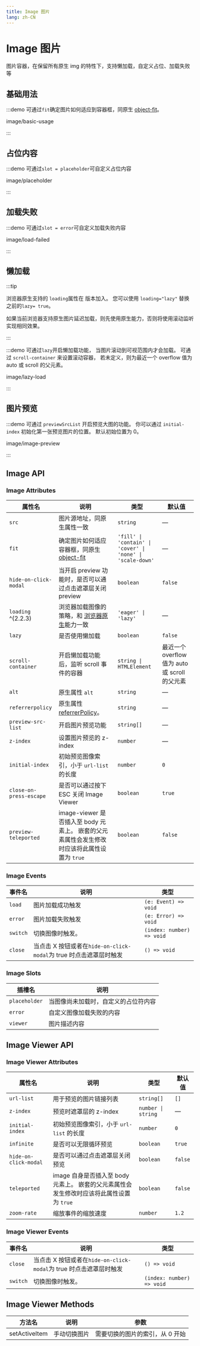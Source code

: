 ```yaml
---
title: Image 图片
lang: zh-CN
---
```


# Image 图片

图片容器，在保留所有原生 img 的特性下，支持懒加载，自定义占位、加载失败等

## 基础用法

:::demo 可通过`fit`确定图片如何适应到容器框，同原生 [object-fit](https://developer.mozilla.org/en-US/docs/Web/CSS/object-fit)。

image/basic-usage

:::

## 占位内容

:::demo 可通过`slot = placeholder`可自定义占位内容

image/placeholder

:::

## 加载失败

:::demo 可通过`slot = error`可自定义加载失败内容

image/load-failed

:::

## 懒加载

:::tip

浏览器原生支持的 `loading`属性在 <VersionTag version="2.2.3" />版本加入。 您可以使用 `loading="lazy"` 替换之前的`lazy= true`。

如果当前浏览器支持原生图片延迟加载，则先使用原生能力，否则将使用滚动监听实现相同效果。

:::

:::demo 可通过`lazy`开启懒加载功能， 当图片滚动到可视范围内才会加载。 可通过 `scroll-container` 来设置滚动容器， 若未定义，则为最近一个 overflow 值为 auto 或 scroll 的父元素。

image/lazy-load

:::

## 图片预览

:::demo 可通过 `previewSrcList` 开启预览大图的功能。 你可以通过 `initial-index` 初始化第一张预览图片的位置。 默认初始位置为 0。

image/image-preview

:::

## Image API

### Image Attributes

| 属性名                  | 说明                                                                                                                      | 类型                                                       | 默认值                                         |
| ----------------------- | ------------------------------------------------------------------------------------------------------------------------- | ---------------------------------------------------------- | ---------------------------------------------- |
| `src`                   | 图片源地址，同原生属性一致                                                                                                | `string`                                                   | —                                              |
| `fit`                   | 确定图片如何适应容器框，同原生 [object-fit](https://developer.mozilla.org/en-US/docs/Web/CSS/object-fit)                  | `'fill' \| 'contain' \| 'cover' \| 'none' \| 'scale-down'` | —                                              |
| `hide-on-click-modal`   | 当开启 preview 功能时，是否可以通过点击遮罩层关闭 preview                                                                 | `boolean`                                                  | `false`                                        |
| `loading` ^(2.2.3)      | 浏览器加载图像的策略，和 [浏览器原生](https://developer.mozilla.org/en-US/docs/Web/HTML/Element/img#attr-loading)能力一致 | `'eager' \| 'lazy'`                                        | —                                              |
| `lazy`                  | 是否使用懒加载                                                                                                            | `boolean`                                                  | `false`                                        |
| `scroll-container`      | 开启懒加载功能后，监听 scroll 事件的容器                                                                                  | `string \| HTMLElement`                                    | 最近一个 overflow 值为 auto 或 scroll 的父元素 |
| `alt`                   | 原生属性 `alt`                                                                                                            | `string`                                                   | —                                              |
| `referrerpolicy`        | 原生属性 [referrerPolicy](https://developer.mozilla.org/en-US/docs/Web/API/HTMLImageElement/referrerPolicy)。             | `string`                                                   | —                                              |
| `preview-src-list`      | 开启图片预览功能                                                                                                          | `string[]`                                                 | —                                              |
| `z-index`               | 设置图片预览的 z-index                                                                                                    | `number`                                                   | —                                              |
| `initial-index`         | 初始预览图像索引，小于 `url-list` 的长度                                                                                  | `number`                                                   | `0`                                            |
| `close-on-press-escape` | 是否可以通过按下 ESC 关闭 Image Viewer                                                                                    | `boolean`                                                  | `true`                                         |
| `preview-teleported`    | image-viewer 是否插入至 body 元素上。 嵌套的父元素属性会发生修改时应该将此属性设置为 `true`                               | `boolean`                                                  | `false`                                        |

### Image Events

| 事件名   | 说明                                                               | 类型                      |
| -------- | ------------------------------------------------------------------ | ------------------------- |
| `load`   | 图片加载成功触发                                                   | `(e: Event) => void`      |
| `error`  | 图片加载失败触发                                                   | `(e: Error) => void`      |
| `switch` | 切换图像时触发。                                                   | `(index: number) => void` |
| `close`  | 当点击 X 按钮或者在`hide-on-click-modal`为 true 时点击遮罩层时触发 | `() => void`              |

### Image Slots

| 插槽名        | 说明                                 |
| ------------- | ------------------------------------ |
| `placeholder` | 当图像尚未加载时，自定义的占位符内容 |
| `error`       | 自定义图像加载失败的内容             |
| `viewer`      | 图片描述内容                         |

## Image Viewer API

### Image Viewer Attributes

| 属性名                | 说明                                                                                     | 类型               | 默认值  |
| --------------------- | ---------------------------------------------------------------------------------------- | ------------------ | ------- |
| `url-list`            | 用于预览的图片链接列表                                                                   | `string[]`         | `[]`    |
| `z-index`             | 预览时遮罩层的 z-index                                                                   | `number \| string` | —       |
| `initial-index`       | 初始预览图像索引，小于 `url-list` 的长度                                                 | `number`           | `0`     |
| `infinite`            | 是否可以无限循环预览                                                                     | `boolean`          | `true`  |
| `hide-on-click-modal` | 是否可以通过点击遮罩层关闭预览                                                           | `boolean`          | `false` |
| `teleported`          | image 自身是否插入至 body 元素上。 嵌套的父元素属性会发生修改时应该将此属性设置为 `true` | `boolean`          | `false` |
| `zoom-rate`           | 缩放事件的缩放速度                                                                       | `number`           | `1.2`   |

### Image Viewer Events

| 事件名   | 说明                                                               | 类型                      |
| -------- | ------------------------------------------------------------------ | ------------------------- |
| `close`  | 当点击 X 按钮或者在`hide-on-click-modal`为 true 时点击遮罩层时触发 | `() => void`              |
| `switch` | 切换图像时触发。                                                   | `(index: number) => void` |

## Image Viewer Methods

| 方法名        | 说明         | 参数                            |
| ------------- | ------------ | ------------------------------- |
| setActiveItem | 手动切换图片 | 需要切换的图片的索引，从 0 开始 |
